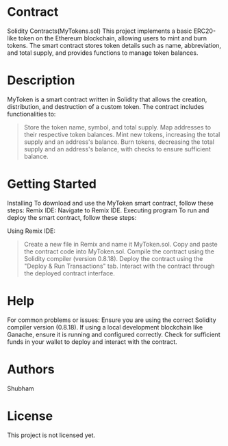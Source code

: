 # Contract
Solidity Contracts(MyTokens.sol)
This project implements a basic ERC20-like token on the Ethereum blockchain, allowing users to mint and burn tokens. The smart contract stores token details such as name, abbreviation, and total supply, and provides functions to manage token balances.

# Description
MyToken is a smart contract written in Solidity that allows the creation, distribution, and destruction of a custom token. The contract includes functionalities to:

>Store the token name, symbol, and total supply.
>Map addresses to their respective token balances.
>Mint new tokens, increasing the total supply and an address's balance.
>Burn tokens, decreasing the total supply and an address's balance, with checks to ensure sufficient balance.

 
# Getting Started
Installing
To download and use the MyToken smart contract, follow these steps:
Remix IDE:
Navigate to Remix IDE.
Executing program
To run and deploy the smart contract, follow these steps:

Using Remix IDE:
>Create a new file in Remix and name it MyToken.sol.
>Copy and paste the contract code into MyToken.sol.
>Compile the contract using the Solidity compiler (version 0.8.18).
>Deploy the contract using the "Deploy & Run Transactions" tab.
>Interact with the contract through the deployed contract interface.


# Help
For common problems or issues:
Ensure you are using the correct Solidity compiler version (0.8.18).
If using a local development blockchain like Ganache, ensure it is running and configured correctly.
Check for sufficient funds in your wallet to deploy and interact with the contract.


# Authors
Shubham
# License
This project is not licensed yet.

